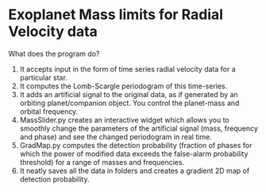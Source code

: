 # Exoplanet Mass limits for Radial Velocity data 
What does the program do?
1) It accepts input in the form of time series radial velocity data for a particular star.
2) It computes the Lomb-Scargle periodogram of this time-series.
3) It adds an artificial signal to the original data, as if generated by an orbiting planet/companion object. You control the planet-mass and orbital frequency.
4) MassSlider.py creates an interactive widget which allows you to smoothly change the parameters of the artificial signal (mass, frequency and phase) and see the changed periodogram in real time.
5) GradMap.py computes the detection probability (fraction of phases for which the power of modified data exceeds the false-alarm probability threshold) for a range of masses and frequencies.
6) It neatly saves all the data in folders and creates a gradient 2D map of detection probability.
